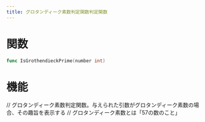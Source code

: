 ```yaml
---
title: グロタンディーク素数判定関数判定関数
---
```

# 関数
```go
func IsGrothendieckPrime(number int)
```

# 機能
// グロタンディーク素数判定関数。与えられた引数がグロタンディーク素数の場合、その趣旨を表示する
// グロタンディーク素数とは「57の数のこと」